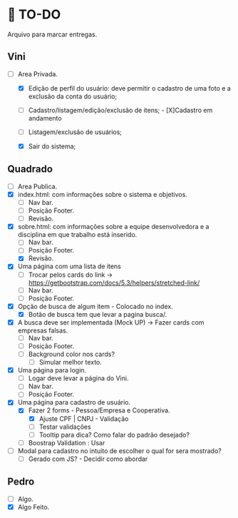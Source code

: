 # :scroll: TO-DO
Arquivo para marcar entregas.
## Vini
- [ ] Area Privada.
  - [X] Edição de perfil do usuário: deve permitir o cadastro de uma foto e a exclusão da conta do usuário;
  - [ ] Cadastro/listagem/edição/exclusão de itens;
         - [X]Cadastro em andamento
        
  - [ ] Listagem/exclusão de usuários;
  - [X] Sair do sistema;
 
## Quadrado
- [ ] Area Publica.
- [X] index.html: com informações sobre o sistema e objetivos.
  - [ ] Nav bar.
  - [ ] Posição Footer.
  - [ ] Revisão.
- [X] sobre.html: com informações sobre a equipe desenvolvedora e a disciplina em que trabalho está inserido.
  - [ ] Nav bar.
  - [ ] Posição Footer.
  - [X] Revisão.
- [X] Uma página com uma lista de itens
  - [ ] Trocar pelos cards do link -> https://getbootstrap.com/docs/5.3/helpers/stretched-link/
  - [ ] Nav bar.
  - [ ] Posição Footer.
- [X] Opção de busca de algum item - Colocado no index.
  - [X] Botão de busca tem que levar a pagina busca/.
- [X] A busca deve ser implementada (Mock UP) -> Fazer cards com empresas falsas.
  - [ ] Nav bar.
  - [ ] Posição Footer.
  - [ ] Background color nos cards?
    - [ ] Simular melhor texto.
- [X] Uma página para login.
  - [ ] Logar deve levar a página do Vini.
  - [ ] Nav bar.
  - [ ] Posição Footer.
- [X] Uma página para cadastro de usuário.
  - [X] Fazer 2 forms - Pessoa/Empresa e Cooperativa.
    - [X] Ajuste CPF | CNPJ - Validação
    - [ ] Testar validações
    - [ ] Tooltip para dica? Como falar do padrão desejado?
  - [ ] Boostrap Validation : Usar
- [ ] Modal para cadastro no intuito de escolher o qual for sera mostrado?
  - [ ] Gerado com JS? - Decidir como abordar

## Pedro
- [ ] Algo.
- [X] Algo Feito.
